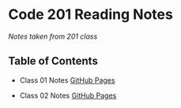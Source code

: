 # Code 201 Reading Notes

*Notes taken from 201 class*

## Table of Contents

* Class 01 Notes [GitHub Pages](https://github.com/Rahzae/Rahzae.201notes.github.io/blob/922b82730546c8da6784511cd2aae651a60fde17/Class01.md)

* Class 02 Notes [GitHub Pages](https://github.com/Rahzae/Rahzae.201notes.github.io/blob/5a317675a790160245d5c8bf53d16f84ae2d7796/Class-02.md)


